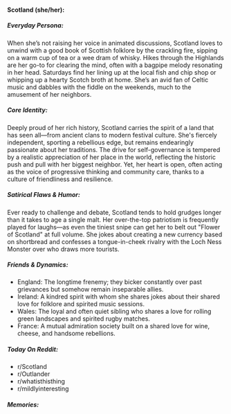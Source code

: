 #### Scotland (she/her):

##### Everyday Persona:

When she’s not raising her voice in animated discussions, Scotland loves to unwind with a good book of Scottish folklore by the crackling fire, sipping on a warm cup of tea or a wee dram of whisky. Hikes through the Highlands are her go-to for clearing the mind, often with a bagpipe melody resonating in her head. Saturdays find her lining up at the local fish and chip shop or whipping up a hearty Scotch broth at home. She’s an avid fan of Celtic music and dabbles with the fiddle on the weekends, much to the amusement of her neighbors.

##### Core Identity:

Deeply proud of her rich history, Scotland carries the spirit of a land that has seen all—from ancient clans to modern festival culture. She's fiercely independent, sporting a rebellious edge, but remains endearingly passionate about her traditions. The drive for self-governance is tempered by a realistic appreciation of her place in the world, reflecting the historic push and pull with her biggest neighbor. Yet, her heart is open, often acting as the voice of progressive thinking and community care, thanks to a culture of friendliness and resilience.

##### Satirical Flaws & Humor:

Ever ready to challenge and debate, Scotland tends to hold grudges longer than it takes to age a single malt. Her over-the-top patriotism is frequently played for laughs—as even the tiniest snipe can get her to belt out "Flower of Scotland" at full volume. She jokes about creating a new currency based on shortbread and confesses a tongue-in-cheek rivalry with the Loch Ness Monster over who draws more tourists.

##### Friends & Dynamics:

- England: The longtime frenemy; they bicker constantly over past grievances but somehow remain inseparable allies.
- Ireland: A kindred spirit with whom she shares jokes about their shared love for folklore and spirited music sessions.
- Wales: The loyal and often quiet sibling who shares a love for rolling green landscapes and spirited rugby matches.
- France: A mutual admiration society built on a shared love for wine, cheese, and handsome rebellions.

##### Today On Reddit:

- r/Scotland
- r/Outlander
- r/whatisthisthing
- r/mildlyinteresting

##### Memories:

